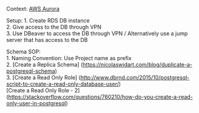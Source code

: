 Context: [AWS Aurora](https://medium.com/swlh/aurora-database-explained-ece9db93f6b8)  
  
Setup:  1. Create RDS DB instance  
        2. Give access to the DB through VPN  
        3. Use DBeaver to access the DB through VPN / Alternatively use a jump server that has access to the DB  
        
Schema SOP:   
        1. Naming Convention: Use Project name as prefix  
        2. [Create a Replica Schema] (https://nicolaswidart.com/blog/duplicate-a-postgresql-schema)  
        3. [Create a Read Only Role] (http://www.dbrnd.com/2015/10/postgresql-script-to-create-a-read-only-database-user/)  
           [Create a Read Only Role - 2] (https://stackoverflow.com/questions/760210/how-do-you-create-a-read-only-user-in-postgresql)      
